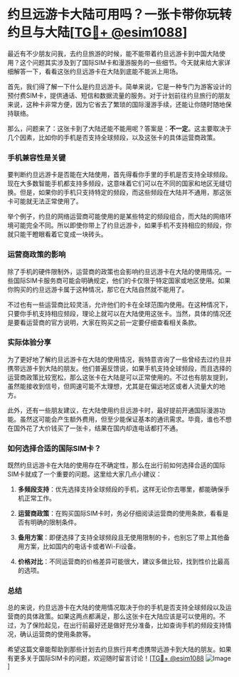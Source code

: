 # 约旦远游卡大陆可用吗？一张卡带你玩转约旦与大陆[[TG💪+ @esim1088](https://t.me/s/esim1088)]

最近有不少朋友问我，去约旦旅游的时候，能不能带着约旦远游卡到中国大陆使用？这个问题其实涉及到了国际SIM卡和漫游服务的一些细节。今天就来给大家详细解答一下，看看这张约旦远游卡在大陆到底能不能派上用场。

首先，我们得了解一下什么是约旦远游卡。简单来说，它是一种专门为游客设计的预付费SIM卡，提供通话、短信和数据流量的服务。对于计划前往约旦旅行的朋友来说，这种卡非常方便，因为它省去了繁琐的国际漫游手续，还能让你随时随地保持联络。

那么，问题来了：这张卡到了大陆还能不能用呢？答案是：**不一定**。这主要取决于几个因素，比如你的手机是否支持全球频段，以及这张卡的具体运营商政策。

### 手机兼容性是关键

要判断约旦远游卡是否能在大陆使用，首先得看你手里的手机是否支持全球频段。现在大多数智能手机都支持多频段，这意味着它们可以在不同的国家和地区无缝切换。但是，如果你的手机只支持特定的频段，而这些频段在大陆并不通用，那这张卡可能就无法正常使用了。

举个例子，约旦的网络运营商可能使用的是某些特定的频段组合，而大陆的网络环境可能完全不同。所以即使你带上了约旦远游卡，如果手机不支持相应的频段，你就只能干瞪眼看着它变成一块砖头。

### 运营商政策的影响

除了手机的硬件限制外，运营商的政策也会影响约旦远游卡在大陆的使用情况。一些国际SIM卡服务商可能会明确规定，他们的卡仅限于特定国家或地区使用。如果你购买的约旦远游卡属于这种情况，那它在大陆自然就不能用了。

不过也有一些运营商比较灵活，允许他们的卡在全球范围内使用。在这种情况下，只要你手机支持相应频段，理论上就可以在大陆使用这张卡。当然，具体的情况还是要看运营商的官方说明，大家在购买之前一定要仔细查看相关条款。

### 实际体验分享

为了更好地了解约旦远游卡在大陆的使用情况，我特意咨询了一些曾经去过约旦并携带远游卡到大陆的朋友。他们普遍反馈说，如果手机支持全球频段，而且选择的运营商政策比较宽松，那么这张卡在大陆是可以正常使用的。不过也有朋友提到，虽然能接收到信号，但网速可能不太理想，尤其是在偏远地区或者人流量大的地方。

此外，还有一些朋友建议，在大陆使用约旦远游卡时，最好提前开通国际漫游功能。虽然这可能会产生额外费用，但至少能保证基本的通讯需求。毕竟，谁也不想在国外花了大价钱买了一张卡，结果在国内却连电话都打不通。

### 如何选择合适的国际SIM卡？

既然约旦远游卡在大陆的使用存在不确定性，那么在出行前如何选择合适的国际SIM卡就成了一个重要的问题。这里给大家几点小建议：

1. **多频段支持**：优先选择支持全球频段的手机，这样无论你去哪里，都能确保手机正常工作。
   
2. **运营商政策**：在购买国际SIM卡时，务必仔细阅读运营商的使用条款，看看是否有明确的限制条件。

3. **备用方案**：即便选择了支持全球频段且无使用限制的卡，也别忘了带上其他备用方案，比如国内的电话卡或者Wi-Fi设备。

4. **价格对比**：不同运营商的价格差异可能很大，建议多做比较，找到性价比最高的选项。

### 总结

总的来说，约旦远游卡在大陆的使用情况取决于你的手机是否支持全球频段以及运营商的具体政策。如果这两点都满足，那么这张卡在大陆应该是可以使用的。不过，为了保险起见，在出行前最好还是做好充分准备，比如查询手机的频段支持情况，确认运营商的使用条款等。

希望这篇文章能帮助到那些计划去约旦旅行并考虑携带远游卡到大陆的朋友。如果有更多关于国际SIM卡的问题，欢迎随时留言讨论！[[TG💪+ @esim1088](https://t.me/s/esim1088) ![Image](https://i.postimg.cc/4NQfJmqS/Snipaste-2025-05-13-00-14-12.png)]
